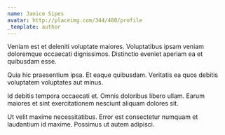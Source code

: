 ```yaml
---
name: Janice Sipes
avatar: http://placeimg.com/344/480/profile
_template: author
---
```

Veniam est et deleniti voluptate maiores. Voluptatibus ipsam veniam doloremque occaecati dignissimos. Distinctio eveniet aperiam ea et quibusdam esse.
  
Quia hic praesentium ipsa. Et eaque quibusdam. Veritatis ea quos debitis voluptatem voluptates aut minus.
  
Id debitis tempora occaecati et. Omnis doloribus libero ullam. Earum maiores et sint exercitationem nesciunt aliquam dolores sit.
  
Ut velit maxime necessitatibus. Error est consectetur numquam et laudantium id maxime. Possimus ut autem adipisci.

